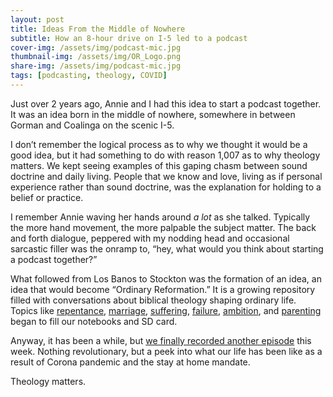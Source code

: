 ```yaml
---
layout: post
title: Ideas From the Middle of Nowhere
subtitle: How an 8-hour drive on I-5 led to a podcast
cover-img: /assets/img/podcast-mic.jpg
thumbnail-img: /assets/img/OR_Logo.png
share-img: /assets/img/podcast-mic.jpg
tags: [podcasting, theology, COVID]
---
```


Just over 2 years ago, Annie and I had this idea to start a podcast together. It was an idea born in the middle of nowhere, somewhere in between Gorman and Coalinga on the scenic I-5. 

I don’t remember the logical process as to why we thought it would be a good idea, but it had something to do with reason 1,007 as to why theology matters. We kept seeing examples of this gaping chasm between sound doctrine and daily living. People that we know and love, living as if personal experience rather than sound doctrine, was the explanation for holding to a belief or practice.

I remember Annie waving her hands around *a lot* as she talked. Typically the more hand movement, the more palpable the subject matter. The back and forth dialogue, peppered with my nodding head and occasional sarcastic filler was the onramp to, “hey, what would you think about starting a podcast together?”

What followed from Los Banos to Stockton was the formation of an idea, an idea that would become “Ordinary Reformation.” It is a growing repository filled with conversations about biblical theology shaping ordinary life. Topics like [repentance](https://www.ordinaryreformation.com/podcast/2017/11/07/episode-03-repentance), [marriage](https://www.ordinaryreformation.com/podcast/2017/11/14/episode-04), [suffering](https://www.ordinaryreformation.com/podcast/2017/12/26-episode10), [failure](https://www.ordinaryreformation.com/podcast/2018/03/06-episode18), [ambition](https://www.ordinaryreformation.com/podcast/2018-01-09/episode11), and [parenting](https://www.ordinaryreformation.com/podcast/2018-11-27) began to fill our notebooks and SD card.

Anyway, it has been a while, but [we finally recorded another episode](https://www.ordinaryreformation.com/podcast/2020-04-02/episode-33) this week. Nothing revolutionary, but a peek into what our life has been like as a result of Corona pandemic and the stay at home mandate.

Theology matters.

